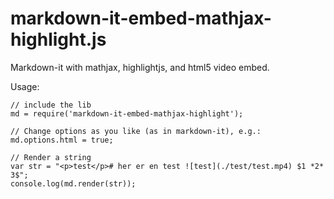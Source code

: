 # markdown-it-embed-mathjax-highlight.js

Markdown-it with mathjax, highlightjs, and html5 video embed. 

Usage: 

	// include the lib
    md = require('markdown-it-embed-mathjax-highlight');

    // Change options as you like (as in markdown-it), e.g.: 
    md.options.html = true;

    // Render a string
    var str = "<p>test</p># her er en test ![test](./test/test.mp4) $1 *2* 3$";
    console.log(md.render(str));

